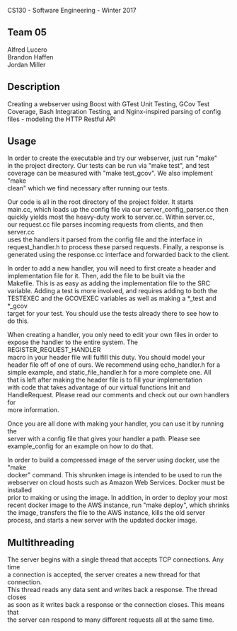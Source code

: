CS130 - Software Engineering - Winter 2017

## Team 05  
Alfred Lucero  
Brandon Haffen  
Jordan Miller

## Description  
Creating a webserver using Boost with GTest Unit Testing, GCov Test  
Coverage, Bash Integration Testing, and Nginx-inspired parsing of config  
files - modeling the HTTP Restful API  

## Usage  
In order to create the executable and try our webserver, just run "make"  
in the project directory. Our tests can be run via "make test", and test  
coverage can be measured with "make test_gcov". We also implement "make  
clean" which we find necessary after running our tests.  

Our code is all in the root directory of the project folder. It starts  
main.cc, which loads up the config file via our server_config_parser.cc then  
quickly yields most the heavy-duty work to server.cc. Within server.cc,  
our request.cc file parses incoming requests from clients, and then server.cc  
uses the handlers it parsed from the config file and the interface in  
request_handler.h to process these parsed requests. Finally, a response is  
generated using the response.cc interface and forwarded back to the client.  

In order to add a new handler, you will need to first create a header and  
implementation file for it. Then, add the file to be built via the  
Makefile. This is as easy as adding the implementation file to the SRC  
variable. Adding a test is more involved, and requires adding to both the  
TESTEXEC and the GCOVEXEC variables as well as making a *_test and *_gcov  
target for your test. You should use the tests already there to see how to  
do this.  

When creating a handler, you only need to edit your own files in order to  
expose the handler to the entire system. The REGISTER_REQUEST_HANDLER  
macro in your header file will fulfill this duty. You should model your  
header file off of one of ours. We recommend using echo_handler.h for a  
simple example, and static_file_handler.h for a more complete one. All  
that is left after making the header file is to fill your implementation  
with code that takes advantage of our virtual functions Init and  
HandleRequest. Please read our comments and check out our own handlers for  
more information.  

Once you are all done with making your handler, you can use it by running the  
server with a config file that gives your handler a path. Please see  
example_config for an example on how to do that.  

In order to build a compressed image of the server using docker, use the "make  
docker" command. This shrunken image is intended to be used to run the  
webserver on cloud hosts such as Amazon Web Services. Docker must be installed  
prior to making or using the image. In addition, in order to deploy your most 
recent docker image to the AWS instance, run "make deploy", which shrinks the 
image, transfers the file to the AWS instance, kills the old server process, 
and starts a new server with the updated docker image.

## Multithreading  
The server begins with a single thread that accepts TCP connections. Any time  
a connection is accepted, the server creates a new thread for that connection.  
This thread reads any data sent and writes back a response. The thread closes  
as soon as it writes back a response or the connection closes. This means that  
the server can respond to many different requests all at the same time.

